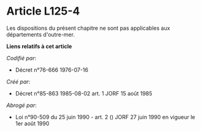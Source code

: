 # Article L125-4

Les dispositions du présent chapitre ne sont pas applicables aux départements d'outre-mer.

**Liens relatifs à cet article**

_Codifié par_:

  - Décret n°76-666 1976-07-16

_Créé par_:

  - Décret n°85-863 1985-08-02 art. 1 JORF 15 août 1985

_Abrogé par_:

  - Loi n°90-509 du 25 juin 1990 - art. 2 () JORF 27 juin 1990 en vigueur le 1er août 1990
